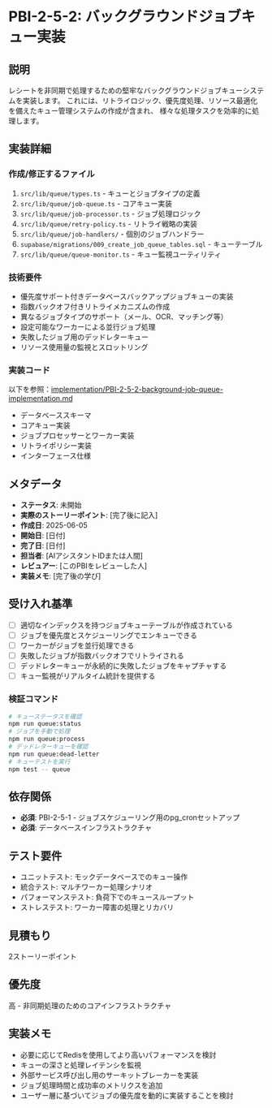 # PBI-2-5-2: バックグラウンドジョブキュー実装

## 説明

レシートを非同期で処理するための堅牢なバックグラウンドジョブキューシステムを実装します。
これには、リトライロジック、優先度処理、リソース最適化を備えたキュー管理システムの作成が含まれ、
様々な処理タスクを効率的に処理します。

## 実装詳細

### 作成/修正するファイル

1. `src/lib/queue/types.ts` - キューとジョブタイプの定義
2. `src/lib/queue/job-queue.ts` - コアキュー実装
3. `src/lib/queue/job-processor.ts` - ジョブ処理ロジック
4. `src/lib/queue/retry-policy.ts` - リトライ戦略の実装
5. `src/lib/queue/job-handlers/` - 個別のジョブハンドラー
6. `supabase/migrations/009_create_job_queue_tables.sql` - キューテーブル
7. `src/lib/queue/queue-monitor.ts` - キュー監視ユーティリティ

### 技術要件

- 優先度サポート付きデータベースバックアップジョブキューの実装
- 指数バックオフ付きリトライメカニズムの作成
- 異なるジョブタイプのサポート（メール、OCR、マッチング等）
- 設定可能なワーカーによる並行ジョブ処理
- 失敗したジョブ用のデッドレターキュー
- リソース使用量の監視とスロットリング

### 実装コード

以下を参照：[implementation/PBI-2-5-2-background-job-queue-implementation.md](implementation/PBI-2-5-2-background-job-queue-implementation.md)

- データベーススキーマ
- コアキュー実装
- ジョブプロセッサーとワーカー実装
- リトライポリシー実装
- インターフェース仕様

## メタデータ

- **ステータス**: 未開始
- **実際のストーリーポイント**: [完了後に記入]
- **作成日**: 2025-06-05
- **開始日**: [日付]
- **完了日**: [日付]
- **担当者**: [AIアシスタントIDまたは人間]
- **レビュアー**: [このPBIをレビューした人]
- **実装メモ**: [完了後の学び]

## 受け入れ基準

- [ ] 適切なインデックスを持つジョブキューテーブルが作成されている
- [ ] ジョブを優先度とスケジューリングでエンキューできる
- [ ] ワーカーがジョブを並行処理できる
- [ ] 失敗したジョブが指数バックオフでリトライされる
- [ ] デッドレターキューが永続的に失敗したジョブをキャプチャする
- [ ] キュー監視がリアルタイム統計を提供する

### 検証コマンド

```bash
# キューステータスを確認
npm run queue:status
# ジョブを手動で処理
npm run queue:process
# デッドレターキューを確認
npm run queue:dead-letter
# キューテストを実行
npm test -- queue
```

## 依存関係

- **必須**: PBI-2-5-1 - ジョブスケジューリング用のpg_cronセットアップ
- **必須**: データベースインフラストラクチャ

## テスト要件

- ユニットテスト: モックデータベースでのキュー操作
- 統合テスト: マルチワーカー処理シナリオ
- パフォーマンステスト: 負荷下でのキュースループット
- ストレステスト: ワーカー障害の処理とリカバリ

## 見積もり

2ストーリーポイント

## 優先度

高 - 非同期処理のためのコアインフラストラクチャ

## 実装メモ

- 必要に応じてRedisを使用してより高いパフォーマンスを検討
- キューの深さと処理レイテンシを監視
- 外部サービス呼び出し用のサーキットブレーカーを実装
- ジョブ処理時間と成功率のメトリクスを追加
- ユーザー層に基づいてジョブの優先度を動的に実装することを検討
